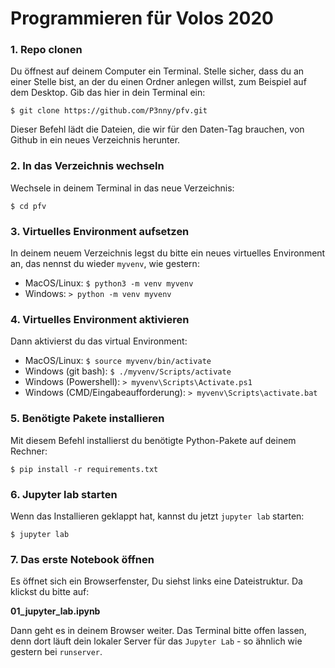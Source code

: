 # Programmieren für Volos 2020

### 1. Repo clonen

Du öffnest auf deinem Computer ein Terminal. Stelle sicher, dass du an einer Stelle bist, an der du einen Ordner anlegen willst, zum Beispiel auf dem Desktop.
Gib das hier in dein Terminal ein:

   `$ git clone https://github.com/P3nny/pfv.git`

Dieser Befehl lädt die Dateien, die wir für den Daten-Tag brauchen, von Github in ein neues Verzeichnis herunter.

### 2. In das Verzeichnis wechseln

Wechsele in deinem Terminal in das neue Verzeichnis:

   `$ cd pfv`

### 3. Virtuelles Environment aufsetzen

In deinem neuem Verzeichnis legst du bitte ein neues virtuelles Environment an, das nennst du wieder `myvenv`, wie gestern:

   - MacOS/Linux: `$ python3 -m venv myvenv`
   - Windows: `> python -m venv myvenv`

### 4. Virtuelles Environment aktivieren

Dann aktivierst du das virtual Environment:

   - MacOS/Linux: `$ source myvenv/bin/activate`
   - Windows (git bash): `$ ./myvenv/Scripts/activate`
   - Windows (Powershell): `> myvenv\Scripts\Activate.ps1`
   - Windows (CMD/Eingabeaufforderung): `> myvenv\Scripts\activate.bat`

### 5. Benötigte Pakete installieren

Mit diesem Befehl installierst du benötigte Python-Pakete auf deinem Rechner:

`$ pip install -r requirements.txt`

### 6. Jupyter lab starten

Wenn das Installieren geklappt hat, kannst du jetzt `jupyter lab` starten:

   `$ jupyter lab`

### 7. Das erste Notebook öffnen

Es öffnet sich ein Browserfenster, Du siehst links eine Dateistruktur. Da klickst du bitte auf:

   **01_jupyter_lab.ipynb**

Dann geht es in deinem Browser weiter. Das Terminal bitte offen lassen, denn dort läuft dein lokaler Server für das `Jupyter Lab` - so ähnlich wie gestern bei `runserver`.
